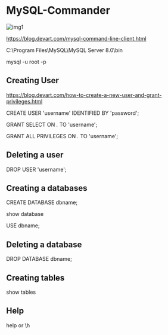# MySQL-Commander

![img1](https://www.denofgeek.com/wp-content/uploads/2020/05/demolition-man-sylvester-stallone-sandra-bullock-warner-bros.jpg?fit=1200%2C680)

https://blog.devart.com/mysql-command-line-client.html

C:\Program Files\MySQL\MySQL Server 8.0\bin

mysql -u root -p

## Creating User 

https://blog.devart.com/how-to-create-a-new-user-and-grant-privileges.html

CREATE USER 'username' IDENTIFIED BY 'password';

GRANT SELECT ON *.* TO 'username';

GRANT ALL PRIVILEGES ON *.* TO 'username';

## Deleting a user 

DROP USER 'username'; 

## Creating a databases

CREATE DATABASE dbname; 

show database

USE dbname;

## Deleting a database

DROP DATABASE dbname;

## Creating tables

show tables

## Help

help or \h
